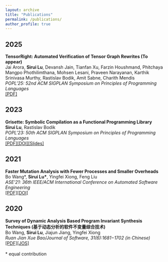 ```yaml
---
layout: archive
title: "Publications"
permalink: /publications/
author_profile: true
---
```


<h2>2025</h2>
<b>TensorRight: Automated Verification of Tensor Graph Rewrites (To appear)</b><br>
Jai Arora, <b>Sirui Lu</b>, Devansh Jain, Tianfan Xu, Farzin Houshmand, Phitchaya Mangpo Phothilimthana, Mohsen Lesani, Praveen Narayanan, Karthik Srinivasa Murthy, Rastislav Bodik, Amit Sabne, Charith Mendis<br>
<i>POPL'25: 52nd ACM SIGPLAN Symposium on Principles of Programming Languages</i><br>
<a href="/files/POPL25.pdf">[PDF]</a>

<h2>2023</h2>
<b>Grisette: Symbolic Compilation as a Functional Programming Library</b><br>
<b>Sirui Lu</b>, Rastislav Bodik<br>
<i>POPL'23: 50th ACM SIGPLAN Symposium on Principles of Programming Languages</i><br>
<a href="/files/POPL23.pdf">[PDF]</a><a href="https://doi.org/10.1145/3571209">[DOI]</a><a href="/files/POPL23Slides.pdf">[Slides]</a><br>

<h2>2021</h2>
<b>Faster Mutation Analysis with Fewer Processes and Smaller Overheads</b><br>
Bo Wang*, <b>Sirui Lu*</b>, Yingfei Xiong, Feng Liu<br>
<i>ASE'21: 36th IEEE/ACM International Conference on Automated Software Engineering</i><br>
<a href="/files/ASE21.pdf">[PDF]</a><a href="https://doi.org/10.1109/ASE51524.2021.9678827">[DOI]</a><br>

<h2>2020</h2>
<b>Survey of Dynamic Analysis Based Program Invariant Synthesis Techniques (基于动态分析的软件不变量综合技术)</b><br>
Bo Wang, <b>Sirui Lu</b>, Jiajun Jiang, Yingfei Xiong<br>
<i>Ruan Jian Xue Bao/Journal of Software, 31(6):1681−1702 (in Chinese)</i><br>
<a href="/files/JOS20.pdf">[PDF]</a><a href="http://www.jos.org.cn/html/2020/6/6014.htm">[JOS]</a><br>

<br>
* equal contribution

